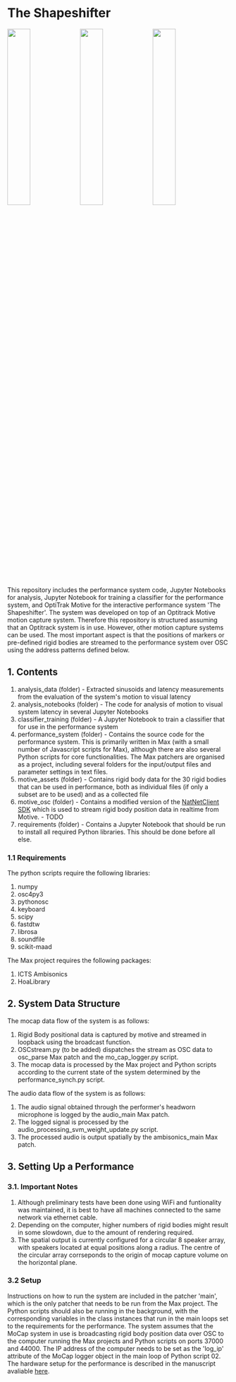 # The Shapeshifter

<p float="middle">
  <img src="/gifs/7c1.gif" width="32%" />
  <img src="/gifs/7c2.gif" width="32%" /> 
  <img src="/gifs/7c3.gif" width="32%" />
</p>

This repository includes the performance system code, Jupyter Notebooks for analysis, Jupyter
Notebook for training a classifier for the performance system, and OptiTrak Motive for the interactive
performance system 'The Shapeshifter'. The system was developed on top of an Optitrack Motive motion
capture system. Therefore this repository is structured assuming that an Optitrack system is in use.
However, other motion capture systems can be used. The most important aspect is that the positions of
markers or pre-defined rigid bodies are streamed to the performance system over OSC using the address
patterns defined below.

## 1. Contents

1. analysis_data (folder) - Extracted sinusoids and latency measurements from the evaluation of the system's motion to visual latency
2. analysis_notebooks (folder) - The code for analysis of motion to visual system latency in several Jupyter Notebooks
3. classifier_training (folder) - A Jupyter Notebook to train a classifier that for use in the performance system
4. performance_system (folder) - Contains the source code for the performance system. This is primarily written in Max (with a small number of Javascript scripts for Max), 
although there are also several Python scripts for core functionalities. The Max patchers are organised as a project, including several folders for the input/output files
and parameter settings in text files.
5. motive_assets (folder) - Contains rigid body data for the 30 rigid bodies that can be used in
performance, both as individual files (if only a subset are to be used) and as a collected file
6. motive_osc (folder) - Contains a modified version of the [NatNetClient SDK](https://optitrack.com/support/downloads/developer-tools.html#natnet-sdk)
which is used to stream rigid body position data in realtime from Motive. - TODO
7. requirements (folder) - Contains a Jupyter Notebook that should be run to install all required
Python libraries. This should be done before all else.

### 1.1 Requirements

The python scripts require the following libraries:

1. numpy
2. osc4py3
3. pythonosc
4. keyboard
5. scipy
6. fastdtw
7. librosa
8. soundfile
9. scikit-maad

The Max project requires the following packages:

1. ICTS Ambisonics
2. HoaLibrary

## 2. System Data Structure

The mocap data flow of the system is as follows:

1. Rigid Body positional data is captured by motive and streamed in loopback
using the broadcast function.
2. OSCstream.py (to be added) dispatches the stream as OSC data to osc_parse Max patch and the mo_cap_logger.py script.
3. The mocap data is processed by the Max project and Python scripts according to the current state of the system determined by the performance_synch.py script.

The audio data flow of the system is as follows:

1. The audio signal obtained through the performer's headworn microphone is logged by the audio_main Max patch.
2. The logged signal is processed by the audio_processing_svm_weight_update.py script.
3. The processed audio is output spatially by the ambisonics_main Max patch.

## 3. Setting Up a Performance

### 3.1. Important Notes

1. Although preliminary tests have been done using WiFi and funtionality was maintained, it is best to
have all machines connected to the same network via ethernet cable.
2. Depending on the computer, higher numbers of rigid bodies might result in some slowdown, due to
the amount of rendering required.
3. The spatial output is currently configured for a circular 8 speaker array, with speakers located at equal positions
along a radius. The centre of the circular array corrseponds to the origin of mocap capture volume on the horizontal plane.

### 3.2 Setup

Instructions on how to run the system are included in the patcher 'main', which is the only patcher that needs to be run from the Max project. The Python scripts should also be running in the background, with the corresponding variables in the class instances that run in the main loops set to the requirements for the performance. The system assumes that the MoCap system in use is broadcasting rigid body position data over OSC to the computer running the Max projects and Python scripts on ports 37000 and 44000. The IP address of the computer needs to be set as the 'log_ip' attribute of the MoCap logger object in the main loop of Python script 02. The hardware setup for the performance is described in the manuscript avaliable [here](https://drive.google.com/file/d/1gkyzdBCqBgZmMgvKYMLVTJ-M8FwWhahq/view?usp=drive_link).
